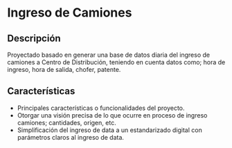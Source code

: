 # Ingreso de Camiones

## Descripción

Proyectado basado en generar una base de datos diaria del ingreso de camiones a Centro de Distribución, teniendo en cuenta datos como; hora de ingreso, hora de salida, chofer, patente.

## Características

- Principales características o funcionalidades del proyecto.
- Otorgar una visión precisa de lo que ocurre en proceso de ingreso camiones; cantidades, origen, etc.
- Simplificación del ingreso de data a un estandarizado digital con parámetros claros al ingreso de data.